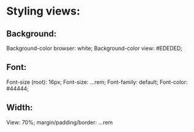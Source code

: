 # Styling views:

## Background:
Background-color browser: white;
Background-color view: #EDEDED;

## Font:
Font-size (root): 16px;
Font-size: ...rem;
Font-family: default;
Font-color: #44444;

## Width:
View: 70%;
margin/padding/border: ...rem
